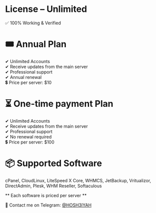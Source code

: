 # License – Unlimited
✅ 100% Working & Verified<br>

# 🎟 Annual Plan
✔ Unlimited Accounts<br>
✔ Receive updates from the main server<br>
✔ Professional support<br>
✔ Annual renewal<br>
💲 Price per server: $10<br>

# ⏳ One-time payment Plan
✔ Unlimited Accounts<br>
✔ Receive updates from the main server<br>
✔ Professional support<br>
✔ No renewal required<br>
💲 Price per server: $100<br>

# 📦 Supported Software
cPanel, CloudLinux, LiteSpeed X Core, WHMCS, JetBackup, Vritualizor, DirectAdmin, Plesk, WHM Reseller, Softaculous

** Each software is priced per server **

📩 Contact me on Telegram: [@HOSH3IYAH](https://t.me/hosh3iyah)
